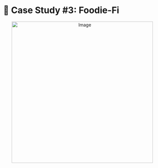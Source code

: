 # :avocado: Case Study #3: Foodie-Fi
<p align="center">
<img src="[https://8weeksqlchallenge.com/images/case-study-designs/3.png](https://www.google.com/imgres?q=fandango%20image&imgurl=https%3A%2F%2Fupload.wikimedia.org%2Fwikipedia%2Fcommons%2F2%2F23%2FFandango_2014.svg&imgrefurl=https%3A%2F%2Fen.wikipedia.org%2Fwiki%2FFandango_Media&docid=5zFl5qKDSWRoMM&tbnid=uK8V5psttz-AWM&vet=12ahUKEwiW6Y6BsZOJAxWcg_0HHXsvGIcQM3oECBYQAA..i&w=1000&h=502&hcb=2&ved=2ahUKEwiW6Y6BsZOJAxWcg_0HHXsvGIcQM3oECBYQAA)" alt="Image" width="450" height="450">



